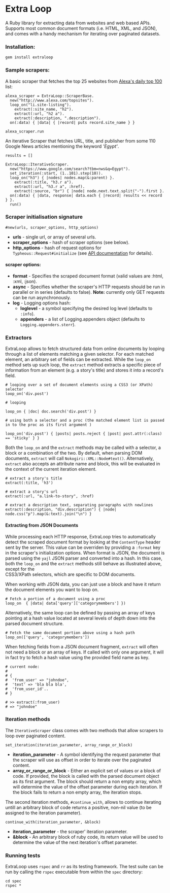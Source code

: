 # Extra Loop

A Ruby library for extracting data from websites and web based APIs. 
Supports most common document formats (i.e. HTML, XML, and JSON), and comes with a handy mechanism 
for iterating over paginated datasets.

### Installation:

    gem install extraloop

### Sample scrapers:

A basic scraper that fetches the top 25 websites from [Alexa's daily top 100](www.alexa.com/topsites) list:

    alexa_scraper = ExtraLoop::ScraperBase.
      new("http://www.alexa.com/topsites").
      loop_on("li.site-listing").
        extract(:site_name, "h2").
        extract(:url, "h2 a").
        extract(:description, ".description").
      on(:data) { |data| { |record| puts record.site_name } }

    alexa_scraper.run

An iterative Scraper that fetches URL, title, and publisher from some 110 Google News articles mentioning the keyword _'Egypt'_.

    results = []

    ExtraLoop::IterativeScraper.
      new("https://www.google.com/search?tbm=nws&q=Egypt").
      set_iteration(:start, (1..101).step(10)).
      loop_on("h3") { |nodes| nodes.map(&:parent) }.
        extract(:title, "h3.r a").
        extract(:url, "h3.r a", :href).
        extract(:source, "br") { |node| node.next.text.split("-").first }.
      on(:data) { |data, response| data.each { |record| results << record } }.
      run()


### Scraper initialisation signature

    #new(urls, scraper_options, http_options)

- __urls__ - single url, or array of several urls.
- __scraper_options__ - hash of scraper options (see below).
- __http_options__ - hash of request options for `Typheous::Request#initialize` (see [API documentation](http://rubydoc.info/github/pauldix/typhoeus/master/Typhoeus/Request#initialize-instance_method) for details).

#### scraper options:

* __format__ - Specifies the scraped document format (valid values are :html, :xml, :json). 
* __async__ - Specifies whether the scraper's HTTP requests should be run in parallel or in series (defaults to false). **Note:** currently only GET requests can be run asynchronously.
* __log__ - Logging options hash:
     * __loglevel__  - a symbol specifying the desired log level (defaults to `:info`).
     * __appenders__ - a list of Logging.appenders object (defaults to `Logging.appenders.sterr`).

### Extractors

ExtraLoop allows to fetch structured data from online documents by looping through a list of elements matching a given selector.
For each matched element, an arbitrary set of fields can be extracted. While the `loop_on` method sets up such loop, the `extract` 
method extracts a specific piece of information from an element (e.g. a story's title) and stores it into a record's field.

    # looping over a set of document elements using a CSS3 (or XPath) selector
    loop_on('div.post')

    # looping 

    loop_on { |doc| doc.search('div.post') }

    # using both a selector and a proc (the matched element list is passed in to the proc as its first argument )

    loop_on('div.post') { |posts| posts.reject { |post| post.attr(:class) == 'sticky' } }

Both the `loop_on` and the `extract` methods may be called with a selector, a block or a combination of the two. By default, when parsing DOM documents, `extract` will call
`Nokogiri::XML::Node#text()`. Alternatively, `extract` also accepts an attribute name and block, this will be evaluated in the context of the current iteration element. 

    # extract a story's title 
    extract(:title, 'h3')

    # extract a story's url
    extract(:url, "a.link-to-story", :href)

    # extract a description text, separating paragraphs with newlines 
    extract(:description, "div.description") { |node| node.css("p").map(&:text).join("\n") }

#### Extracting from JSON Documents

While processing each HTTP response, ExtraLoop tries to automatically detect the scraped document format by looking at 
the `ContentType` header sent by the server. This value can be overriden by providing a `:format` key in the scraper's 
initialization options. When format is JSON, the document is parsed using the `yajl` JSON parser and converted into a hash. 
In this case, both the `loop_on` and the `extract` methods still behave as illustrated above, except for the  
CSS3/XPath selectors, which are specific to DOM documents. 

When working with JSON data, you can just use a block and have it return the document elements you want to loop on.

    # Fetch a portion of a document using a proc
    loop_on  { |data| data['query']['categorymembers'] })

Alternatively, the same loop can be defined by passing an array of keys pointing at a hash value located 
at several levels of depth down into the parsed document structure.

    # Fetch the same document portion above using a hash path
    loop_on(['query', 'categorymembers'])

When fetching fields from a JSON document fragment, `extract` will often not need a block or an array of keys. If called with only
one argument, it will in fact try to fetch a hash value using the provided field name as key.

    # current node:
    #
    # {
    #  'from_user' => "johndoe", 
    #  'text' => 'bla bla bla',
    #  'from_user_id'..
    # }

    # >> extract(:from_user)
    # => "johndoe"


### Iteration methods

The `IterativeScraper` class comes with two methods that allow scrapers to loop over paginated content.

    set_iteration(iteration_parameter, array_range_or_block)

* __iteration_parameter__ - A symbol identifying the request parameter that the scraper will use as offset in order to iterate over the paginated content.
* __array_or_range_or_block__ - Either an explicit set of values or a block of code. If provided, the block is called with the parsed document object as its first argument. The block should return a non empty array, which will determine the value of the offset parameter during each iteration. If the block fails to return a non empty array, the iteration stops.


The second iteration methods, `#continue_with`, allows to continue iterating untill an arbitrary block of code returns a positive, non-nil value (to be assigned to the iteration parameter).

    continue_with(iteration_parameter, &block)

* __iteration_parameter__ - the scraper' iteration parameter.
* __&block__ - An arbitrary block of ruby code, its return value will be used to determine the value of the next iteration's offset parameter.


### Running tests

ExtraLoop uses `rspec` and `rr` as its testing framework. The test suite can be run by calling the `rspec` executable from within the `spec` directory:

    cd spec
    rspec *
